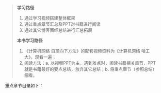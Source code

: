 > **学习路径**
>
> 1. 通过学习视频搭建整体框架
> 2. 通过重点章节汇总及PPT对书籍进行阅读
> 3. 通过其它博客面经总结进行汇总拓展
>
> **本书学习路径**
>
> 1. 《计算机网络 自顶向下方法》的配套视频资料为《计算机网络 哈工大》，观看一遍；
> 2. 阅读方法：a. 以视频PPT为主，遇到难点时，阅读书籍相关章节，PPT就是书籍最好的要点总结，放弃其它总结；b. 将重点章节（参照总结）细看。

重点章节目录如下：
